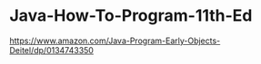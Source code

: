 # Java-How-To-Program-11th-Ed

https://www.amazon.com/Java-Program-Early-Objects-Deitel/dp/0134743350

